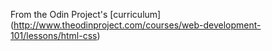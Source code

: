 From the Odin Project's [curriculum] (http://www.theodinproject.com/courses/web-development-101/lessons/html-css)
